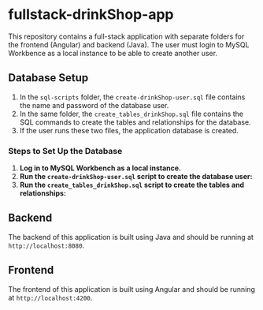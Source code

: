 # fullstack-drinkShop-app

This repository contains a full-stack application with separate folders for the frontend (Angular) and backend (Java).
Τhe user must login to MySQL Workbence as a local instance to be able to create another user.

## Database Setup

1. In the `sql-scripts` folder, the `create-drinkShop-user.sql` file contains the name and password of the database user.
2. In the same folder, the `create_tables_drinkShop.sql` file contains the SQL commands to create the tables and relationships for the database.
3. If the user runs these two files, the application database is created.

### Steps to Set Up the Database

1. **Log in to MySQL Workbench as a local instance.**
2. **Run the `create-drinkShop-user.sql` script to create the database user:**
3. **Run the `create_tables_drinkShop.sql` script to create the tables and relationships:**

## Backend

The backend of this application is built using Java and should be running at `http://localhost:8080`.

## Frontend

The frontend of this application is built using Angular and should be running at `http://localhost:4200`.
